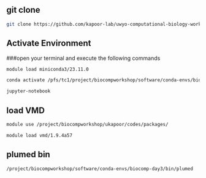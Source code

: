 ## git clone
```bash
git clone https://github.com/kapoor-lab/uwyo-computational-biology-workshop-2024.git
```
## Activate Environment 
###open your terminal and execute the following commands
```bash
module load miniconda3/23.11.0

conda activate /pfs/tc1/project/biocompworkshop/software/conda-envs/biocomp-day3

jupyter-notebook
```
## load VMD
```bash
module use /project/biocompworkshop/ukapoor/codes/packages/

module load vmd/1.9.4a57
```
## plumed bin 
```tcl
/project/biocompworkshop/software/conda-envs/biocomp-day3/bin/plumed
```
